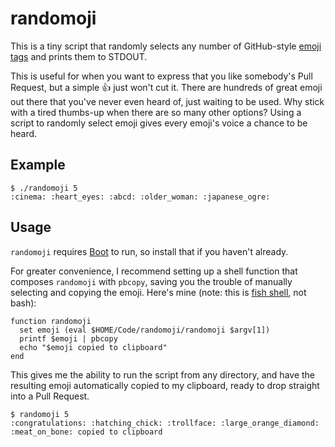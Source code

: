 # randomoji

This is a tiny script that randomly selects any number of GitHub-style [emoji tags](http://www.emoji-cheat-sheet.com/) and prints them to STDOUT.

This is useful for when you want to express that you like somebody's Pull Request, but a simple :+1: just won't cut it. There are hundreds of great emoji out there that you've never even heard of, just waiting to be used. Why stick with a tired thumbs-up when there are so many other options? Using a script to randomly select emoji gives every emoji's voice a chance to be heard.

## Example

```
$ ./randomoji 5
:cinema: :heart_eyes: :abcd: :older_woman: :japanese_ogre:
```

## Usage

`randomoji` requires [Boot](http://boot-clj.com) to run, so install that if you haven't already.

For greater convenience, I recommend setting up a shell function that composes `randomoji` with `pbcopy`, saving you the trouble of manually selecting and copying the emoji. Here's mine (note: this is [fish shell](http://fishshell.com/), not bash):

```fish
function randomoji
  set emoji (eval $HOME/Code/randomoji/randomoji $argv[1])
  printf $emoji | pbcopy
  echo "$emoji copied to clipboard"
end
```

This gives me the ability to run the script from any directory, and have the resulting emoji automatically copied to my clipboard, ready to drop straight into a Pull Request.

```
$ randomoji 5
:congratulations: :hatching_chick: :trollface: :large_orange_diamond: :meat_on_bone: copied to clipboard
```
